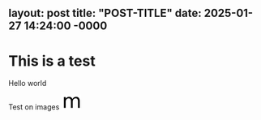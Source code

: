 layout: post
title: "POST-TITLE"
date: 2025-01-27 14:24:00 -0000
---

# This is a test

Hello world

Test on images 
![inserting image](/Mediumish/mediumish-html/assets/img/logo.png)
